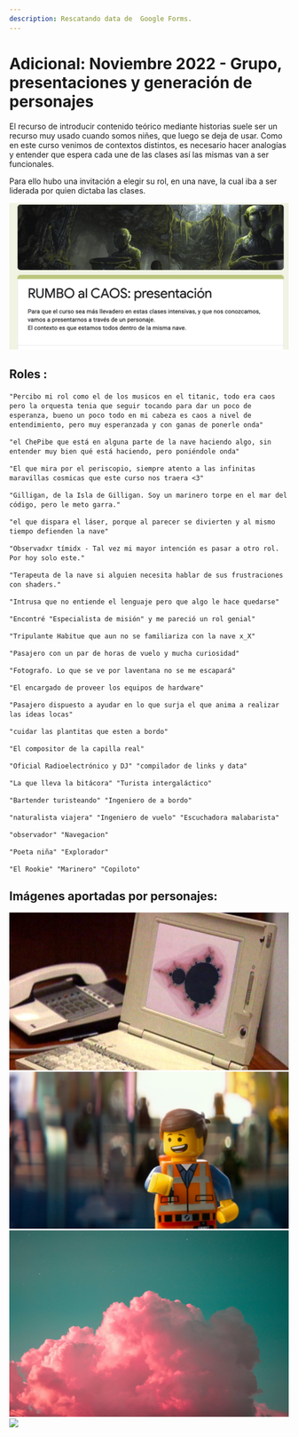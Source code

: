 ```yaml
---
description: Rescatando data de  Google Forms.
---
```


# Adicional: Noviembre 2022 -  Grupo, presentaciones y generación de personajes

El recurso de introducir contenido teórico mediante historias suele ser un recurso muy usado cuando somos niñes, que luego se deja de usar. Como en este curso venimos de contextos distintos, es necesario hacer analogías y entender que espera cada une de las clases así las mismas van a ser funcionales.

Para ello hubo una invitación a elegir su rol, en una nave, la cual iba a ser liderada por quien dictaba las clases.

![El formulario se veia así y contaba con una serie de preguntas.](<../../../../.gitbook/assets/presentaciones (1) (1).png>)

## Roles :

`"Percibo mi rol como el de los musicos en el titanic, todo era caos pero la orquesta tenia que seguir tocando para dar un poco de esperanza, bueno un poco todo en mi cabeza es caos a nivel de entendimiento, pero muy esperanzada y con ganas de ponerle onda"`

`"el ChePibe que está en alguna parte de la nave haciendo algo, sin entender muy bien qué está haciendo, pero poniéndole onda"`

`"El que mira por el periscopio, siempre atento a las infinitas maravillas cosmicas que este curso nos traera <3"`

`"Gilligan, de la Isla de Gilligan. Soy un marinero torpe en el mar del código, pero le meto garra."`

`"el que dispara el láser, porque al parecer se divierten y al mismo tiempo defienden la nave"`

`"Observadxr tímidx - Tal vez mi mayor intención es pasar a otro rol. Por hoy solo este."`

`"Terapeuta de la nave si alguien necesita hablar de sus frustraciones con shaders."`

`"Intrusa que no entiende el lenguaje pero que algo le hace quedarse"`

`"Encontré "Especialista de misión" y me pareció un rol genial"`

`"Tripulante Habitue que aun no se familiariza con la nave x_X"`

`"Pasajero con un par de horas de vuelo y mucha curiosidad"`

`"Fotografo. Lo que se ve por laventana no se me escapará"`

`"El encargado de proveer los equipos de hardware"`

`"Pasajero dispuesto a ayudar en lo que surja el que anima a realizar las ideas locas"`

`"cuidar las plantitas que esten a bordo"`

`"El compositor de la capilla real"`

`"Oficial Radioelectrónico y DJ" "compilador de links y data"`

`"La que lleva la bitácora" "Turista intergaláctico"`

`"Bartender turisteando" "Ingeniero de a bordo"`

`"naturalista viajera" "Ingeniero de vuelo" "Escuchadora malabarista"`

`"observador" "Navegacion"`

`"Poeta niña" "Explorador"`

`"El Rookie" "Marinero" "Copiloto"`

## Imágenes aportadas por personajes:

![](<../../../../.gitbook/assets/The Colours of Infinity - Javier Velazquez Traut.jpg>)![](<../../../../.gitbook/assets/mi-animal-espiritual - Fernando Bava.jpg>)![](<../../../../.gitbook/assets/mont-photo-low - ilithya.jpg>)![](<../../../../.gitbook/assets/Captura de pantalla 2021-11-12 a la(s) 19.16.11 - Charlotte Bovy.png>)
